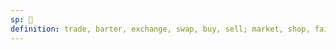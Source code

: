 ```yaml
---
sp: 󱤋
definition: trade, barter, exchange, swap, buy, sell; market, shop, fair, bazaar, place of business
---
```

<!-- esun is primarily about exchanging, which means it can refer to trading two items, it can refer to purchasing something or selling something.

esun also refers to places where exchange can take place. the store is obviously an esun, and so is a group where you can swap clothing you wanna get rid of with other people's clothing they wanna get rid of. -->